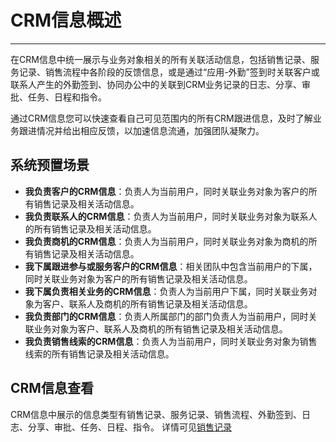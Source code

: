 ﻿
# CRM信息概述

---

在CRM信息中统一展示与业务对象相关的所有关联活动信息，包括销售记录、服务记录、销售流程中各阶段的反馈信息，或是通过“应用-外勤”签到时关联客户或联系人产生的外勤签到、协同办公中的关联到CRM业务记录的日志、分享、审批、任务、日程和指令。

通过CRM信息您可以快速查看自己可见范围内的所有CRM跟进信息，及时了解业务跟进情况并给出相应反馈，以加速信息流通，加强团队凝聚力。

## 系统预置场景

- **我负责客户的CRM信息**：负责人为当前用户，同时关联业务对象为客户的所有销售记录及相关活动信息。
- **我负责联系人的CRM信息**：负责人为当前用户，同时关联业务对象为联系人的所有销售记录及相关活动信息。
- **我负责商机的CRM信息**：负责人为当前用户，同时关联业务对象为商机的所有销售记录及相关活动信息。
- **我下属跟进参与或服务客户的CRM信息**：相关团队中包含当前用户的下属，同时关联业务对象为客户的所有销售记录及相关活动信息。
- **我下属负责相关业务的CRM信息**：负责人为当前用户下属，同时关联业务对象为客户、联系人及商机的所有销售记录及相关活动信息。
- **我负责部门的CRM信息**：负责人所属部门的部门负责人为当前用户，同时关联业务对象为客户、联系人及商机的所有销售记录及相关活动信息。
- **我负责销售线索的CRM信息**：负责人为当前用户，同时关联业务对象为销售线索的所有销售记录及相关活动信息。

## CRM信息查看

CRM信息中展示的信息类型有销售记录、服务记录、销售流程、外勤签到、日志、分享、审批、任务、日程、指令。
详情可见[销售记录](2-2销售记录服务记录.md)


